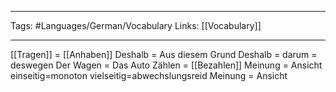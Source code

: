 ___
Tags: #Languages/German/Vocabulary 
Links: [[Vocabulary]]
___
[[Tragen]] = [[Anhaben]]
Deshalb = Aus diesem Grund
Deshalb = darum = deswegen
Der Wagen = Das Auto
Zählen = [[Bezahlen]]
Meinung = Ansicht
einseitig=monoton
vielseitig=abwechslungsreid
Meinung = Ansicht